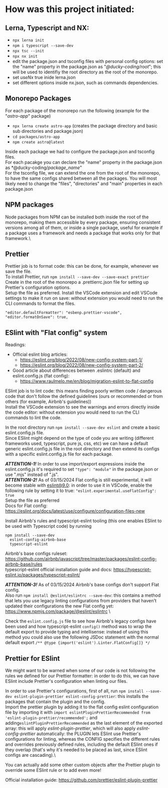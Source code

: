 # How was this project initiated:

## Lerna, Typescript and NX:

- `npx lerna init`
- `npm i typescript --save-dev`
- `npx tsc --init`
- `npx nx init`
- edit the package.json and tsconfig files with personal config options: set the "name" property in the package.json as "_@ducky-coding/root_"; this will be used to identifiy the root directory as the root of the monorepo.
- set _useNx_ true inide lerna.json
- set different options inside nx.json, such as commands dependencies.

## Monorepo Packages

For each package of the monorepo run the following (example for the "_astro-app_" package)

- `npx lerna create astro-app` (creates the package directory and basic sub directories and package.json)
- `cd packages/astro-app`
- `npm create astro@latest`

Inside each package we had to configure the package.json and tsconfig files.\
For each pacakge you can declare the "name" property in the package.json as \*@ducky-coding/_package_name_"\
For the tsconfig file, we can extend the one from the root of the monorepo, to have the same configs shared between all the packages.
You will most likely need to change the "files", "directories" and "main" properties in each package.json

## NPM packages

Node packages from NPM can be installed both inside the root of the monorepo, making them accessible by every package, ensuring consistent versions among all of them, or inside a single package, useful for example if a package uses a framework and needs a package that works only for that framework.\

## Prettier

Prettier job is to format code: this can be done, for example, whenever we save the file.\
To install Prettier, run `npm install --save-dev --save-exact prettier`\
Create in the root of the monorepo a .prettierrc.json file for setting up Prettier's configuration options.\
Setup the file as preferred.
Install the VSCode extension and edit VSCode settings to make it run on save: without extension you would need to run the CLI commands to format the files.

```
"editor.defaultFormatter": "esbenp.prettier-vscode",
"editor.formatOnSave": true,
```

## ESlint with "Flat config" system

Readings:

- Official eslint blog articles:
  - https://eslint.org/blog/2022/08/new-config-system-part-1/
  - https://eslint.org/blog/2022/08/new-config-system-part-2/
- Good article about differences between .eslintrc (default) and eslint.config.js (flat config):
  - https://www.raulmelo.me/en/blog/migration-eslint-to-flat-config

ESlint job is to lint code: this means finding poorly written code / dangerous code that don't follow the defined guidelines (ours or recommended or from others (for example, Airbnb's guidelines))\
Install the VSCode extension to see the warnings and errors directly inside the code editor: without extension you would need to run the CLI commands to lint the code.

In the root directory run `npm install --save-dev eslint` and create a basic eslint.config.js file.\
Since ESlint might depend on the type of code you are writing (different frameworks used, typescript, pure js, css, etc) we can have a default generic eslint.config.js file in the root directory and then extend its configs with a specific eslint.config.js file for each package.

**_ATTENTION-1!_** In order to use import/export expressions inside the eslint.config.js it's required to set `"type": "module"` in the package.json or use ".mjs" instead of ".js".\
**_ATTENTION-2!_** As of 03/15/2024 Flat config is still experimental, it will become stable with eslint@9.0: in order to use it in VSCode, enable the following rule by setting it to true: `"eslint.experimental.useFlatConfig": true`\
Setup the file as preferred\
Docs for Flat config: https://eslint.org/docs/latest/use/configure/configuration-files-new

Install Airbnb's rules and typescript-eslint tooling (this one enables ESlint to be used with Typescript code) by running

```
npm install --save-dev
  eslint-config-airbnb-base
  typescript-eslint
```

Airbnb's base configs ruleset: https://github.com/airbnb/javascript/tree/master/packages/eslint-config-airbnb-base/rules \
typescript-eslint official installation guide and docs: https://typescript-eslint.io/packages/typescript-eslint/

**_ATTENTION-3!_** As of 03/15/2024 Airbnb's base configs don't support Flat config.\
Also run `npm install @eslint/eslintrc --save-dev`: this contains a method that lets you use legacy linting configurations from providers that haven't updated their configurations the new Flat config yet: https://www.npmjs.com/package/@eslint/eslintrc \

Check the `eslint.config.js` file to see how Airbnb's legacy configs have been used and how typescript-eslint `config()` method was to wrap the default export to provide typing and intellisense: instead of using this method you could also use the following JSDoc statement with the normal default export `/** @type {import('eslint').Linter.FlatConfig[]} */`

## Prettier for ESlint

We might want to be warned when some of our code is not following the rules we defined for our Prettier formatter: in order to do this, we can have ESlint include Prettier's configuration when linting our files.

In order to use Prettier's configurations, first of all, run `npm install --save-dev eslint-plugin-prettier eslint-config-prettier`: this installs the packages that contain the plugin and the config.\
Import the prettier plugin by adding it to the flat config eslint configuration file by importing it with `import eslintPluginPrettierRecommended from 'eslint-plugin-prettier/recommended';` and adding`eslintPluginPrettierRecommended` as the last element of the exported array: this will apply _eslint-plugin-prettier_, which will also apply _eslint-config-prettier_ automatically: the PLUGIN lets ESlint use Prettier's configurations for linting, whereas the CONFIG specifies the different rules and overrides previously defined rules, including the default ESlint ones if they overlap (that's why it's needed to be placed as last, since ESlint configs are cascading).\

You can actually add some other custom objects after the Prettier plugin to override some ESlint rule or to add even more!

Official installation guide: https://github.com/prettier/eslint-plugin-prettier
